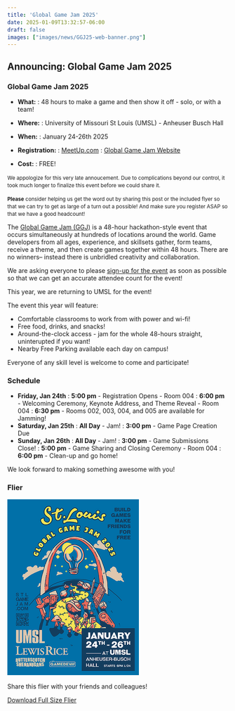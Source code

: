 ```yaml
---
title: 'Global Game Jam 2025'
date: 2025-01-09T13:32:57-06:00
draft: false
images: ["images/news/GGJ25-web-banner.png"]
---
```


## Announcing: Global Game Jam 2025

### Global Game Jam 2025

- **What:**
  : 48 hours to make a game and then show it off - solo, or with a team!

- **Where:**
  : University of Missouri St Louis (UMSL) - Anheuser Busch Hall

- **When:**
  : January 24-26th 2025

- **Registration:**
  : [<i class="i fa-brands fa-meetup me-1"></i> MeetUp.com](https://www.meetup.com/st-louis-game-developers/events/297210316/)
  : [Global Game Jam Website](https://globalgamejam.org/jam-sites/2025/university-missouri-st-louis-it-and-cybersecurity-club-hosting-stlgamedev)

- **Cost:**
  : FREE!

<div class=" text-body-secondary card my-4">
<div class="card-body p-2">
<p><small>We appologize for this very late annoucement. Due to complications beyond our control, it took much longer to finalize this event before we could share it.</small></p>
<p class="mb-0" ><small><strong>Please</strong> consider helping us get the word out by sharing this post or the included flyer so that we can try to get as large of a turn out a possible! And make sure you register ASAP so that we have a good headcount!</small></p>
</div>
</div>

The [Global Game Jam (GGJ)](https://globalgamejam.org/) is a 48-hour hackathon-style event that occurs simultaneously at hundreds of locations around the world. Game developers from all ages, experience, and skillsets gather, form teams, receive a theme, and then create games together within 48 hours. There are no winners– instead there is unbridled creativity and collaboration.

<div class="alert alert-warning d-flex flex-row">
<div class="p-1 me-2">
<i class="i fa-sharp-duotone fa-regular fa-triangle-exclamation fa-2x"></i>
</div>
<div class="px-1">We are asking everyone to please <a href="https://www.meetup.com/st-louis-game-developers/events/297210316/">sign-up for the event</a> as soon as possible so that we can get an accurate attendee count for the event!</div>
</div>

This year, we are returning to UMSL for the event!

The event this year will feature:

- Comfortable classrooms to work from with power and wi-fi!
- Free food, drinks, and snacks!
- Around-the-clock access - jam for the whole 48-hours straight, uninterupted if you want!
- Nearby Free Parking available each day on campus!

<div class="alert alert-info d-flex flex-row">
<div class="p-1 me-2">
<i class="i fa-sharp-duotone fa-solid fa-people-group fa-2x"></i>
</div>
<div class="px-1">Everyone of any skill level is welcome to come and participate!</div>
</div>

### Schedule

- **Friday, Jan 24th**
  : **5:00 pm** - Registration Opens - Room 004
  : **6:00 pm** - Welcoming Ceremony, Keynote Address, and Theme Reveal - Room 004
  : **6:30 pm** - Rooms 002, 003, 004, and 005 are available for Jamming!
- **Saturday, Jan 25th**
  : **All Day** - Jam!
  : **3:00 pm** - Game Page Creation Due
- **Sunday, Jan 26th**
  : **All Day** - Jam!
  : **3:00 pm** - Game Submissions Close!
  : **5:00 pm** - Game Sharing and Closing Ceremony - Room 004
  : **6:00 pm** - Clean-up and go home!

We look forward to making something awesome with you!

### Flier

![Global Game Jam 2025 Flier](images/GGJ25-flier-sm.png)

Share this flier with your friends and colleagues!

[Download Full Size Flier](images/GGJ25-flier.png)
